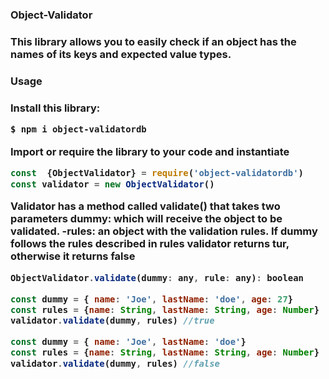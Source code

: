 <h3>Object-Validator<h3>

This library allows you to easily check if an object has the names of its keys and expected value types.

<h3>Usage<h3>
Install this library:

```bash
$ npm i object-validatordb
```
Import or require the library to your code and instantiate
```js
const  {ObjectValidator} = require('object-validatordb')
const validator = new ObjectValidator()
```
Validator has a method called validate() that takes two parameters
dummy: which will receive the object to be validated.
-rules: an object with the validation rules.
If dummy follows the rules described in rules validator returns tur, otherwise it returns false
```js
ObjectValidator.validate(dummy: any, rule: any): boolean
```

```js
const dummy = { name: 'Joe', lastName: 'doe', age: 27}
const rules = {name: String, lastName: String, age: Number}
validator.validate(dummy, rules) //true
```

```js
const dummy = { name: 'Joe', lastName: 'doe'}
const rules = {name: String, lastName: String, age: Number}
validator.validate(dummy, rules) //false
```

